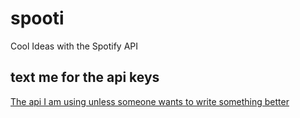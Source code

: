 # spooti

Cool Ideas with the Spotify API

## text me for the api keys

[The api I am using unless someone wants to write something better](<https://spotipy.readthedocs.io/en/latest/#ids-uris-and-urls> "Xu")